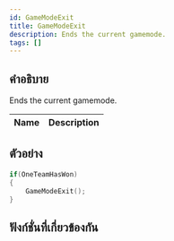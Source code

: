 ```yaml
---
id: GameModeExit
title: GameModeExit
description: Ends the current gamemode.
tags: []
---
```


## คำอธิบาย

Ends the current gamemode.

| Name | Description |
| ---- | ----------- |


## ตัวอย่าง

```c
if(OneTeamHasWon)
{
    GameModeExit();
}
```

## ฟังก์ชั่นที่เกี่ยวข้องกัน
